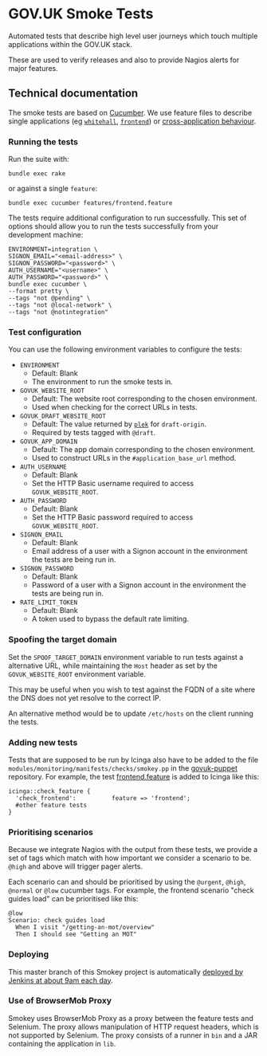 # GOV.UK Smoke Tests

Automated tests that describe high level user journeys which touch multiple
applications within the GOV.UK stack.

These are used to verify releases and also to provide Nagios alerts for major
features.

## Technical documentation

The smoke tests are based on [Cucumber](https://cucumber.io/). We use feature
files to describe single applications (eg
[`whitehall`](https://github.com/alphagov/whitehall),
[`frontend`](https://github.com/alphagov/frontend)) or [cross-application behaviour](features/gov_uk.feature).

### Running the tests

Run the suite with:

```
bundle exec rake
```

or against a single `feature`:

```
bundle exec cucumber features/frontend.feature
```

The tests require additional configuration to run successfully. This set of options should allow you to run the tests successfully from your development machine:

```
ENVIRONMENT=integration \
SIGNON_EMAIL="<email-address>" \
SIGNON_PASSWORD="<password>" \
AUTH_USERNAME="<username>" \
AUTH_PASSWORD="<password>" \
bundle exec cucumber \
--format pretty \
--tags "not @pending" \
--tags "not @local-network" \
--tags "not @notintegration"
```

### Test configuration

You can use the following environment variables to configure the tests:

* `ENVIRONMENT`
  * Default: Blank
  * The environment to run the smoke tests in.
* `GOVUK_WEBSITE_ROOT`
  * Default: The website root corresponding to the chosen environment.
  * Used when checking for the correct URLs in tests.
* `GOVUK_DRAFT_WEBSITE_ROOT`
  * Default: The value returned by [`plek`](http://github.com/alphagov/plek) for `draft-origin`.
  * Required by tests tagged with `@draft`.
* `GOVUK_APP_DOMAIN`
  * Default: The app domain corresponding to the chosen environment.
  * Used to construct URLs in the `#application_base_url` method.
* `AUTH_USERNAME`
  * Default: Blank
  * Set the HTTP Basic username required to access `GOVUK_WEBSITE_ROOT`.
* `AUTH_PASSWORD`
  * Default: Blank
  * Set the HTTP Basic password required to access `GOVUK_WEBSITE_ROOT`.
* `SIGNON_EMAIL`
  * Default: Blank
  * Email address of a user with a Signon account in the environment the tests are being run in.
* `SIGNON_PASSWORD`
  * Default: Blank
  * Password of a user with a Signon account in the environment the tests are being run in.
* `RATE_LIMIT_TOKEN`
  * Default: Blank
  * A token used to bypass the default rate limiting.

### Spoofing the target domain

Set the `SPOOF_TARGET_DOMAIN` environment variable to run tests against a alternative URL, while maintaining the `Host` header as set by the `GOVUK_WEBSITE_ROOT` environment variable.

This may be useful when you wish to test against the FQDN of a site where the DNS does not yet resolve to the correct IP.

An alternative method would be to update `/etc/hosts` on the client running the tests.

### Adding new tests

Tests that are supposed to be run by Icinga also have to be added to the file
`modules/monitoring/manifests/checks/smokey.pp` in the [govuk-puppet](https://github.com/alphagov/govuk-puppet) repository. For
example, the test [frontend.feature](/features/frontend.feature)
is added to Icinga like this:

```puppet
icinga::check_feature {
  'check_frontend':          feature => 'frontend';
  #other feature tests
}
```

### Prioritising scenarios

Because we integrate Nagios with the output from these tests, we provide a set
of tags which match with how important we consider a scenario to be. `@high` and
above will trigger pager alerts.

Each scenario can and should be prioritised by using the `@urgent`, `@high`,
`@normal` or `@low` cucumber tags. For example, the frontend scenario "check
guides load" can be prioritised like this:

```cucumber
@low
Scenario: check guides load
  When I visit "/getting-an-mot/overview"
  Then I should see "Getting an MOT"
```

### Deploying

This master branch of this Smokey project is automatically [deployed by Jenkins at about 9am each day](https://github.com/alphagov/govuk-puppet/blob/master/modules/govuk_jenkins/templates/jobs/smokey_deploy.yaml.erb#L33).

### Use of BrowserMob Proxy

Smokey uses BrowserMob Proxy as a proxy between the feature tests and Selenium. The proxy allows manipulation of HTTP request headers, which is not supported by Selenium. The proxy consists of a runner in `bin` and a JAR containing the application in `lib`.
